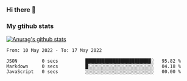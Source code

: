 ### Hi there 👋

### My gtihub stats

[![Anurag's github stats](https://github-readme-stats.vercel.app/api?username=gaozhidong)](https://github.com/gaozhidong/github-readme-stats)

<!--START_SECTION:waka-->

```text
From: 10 May 2022 - To: 17 May 2022

JSON         0 secs          ████████████████████████░   95.82 %
Markdown     0 secs          █░░░░░░░░░░░░░░░░░░░░░░░░   04.18 %
JavaScript   0 secs          ░░░░░░░░░░░░░░░░░░░░░░░░░   00.00 %
```

<!--END_SECTION:waka-->